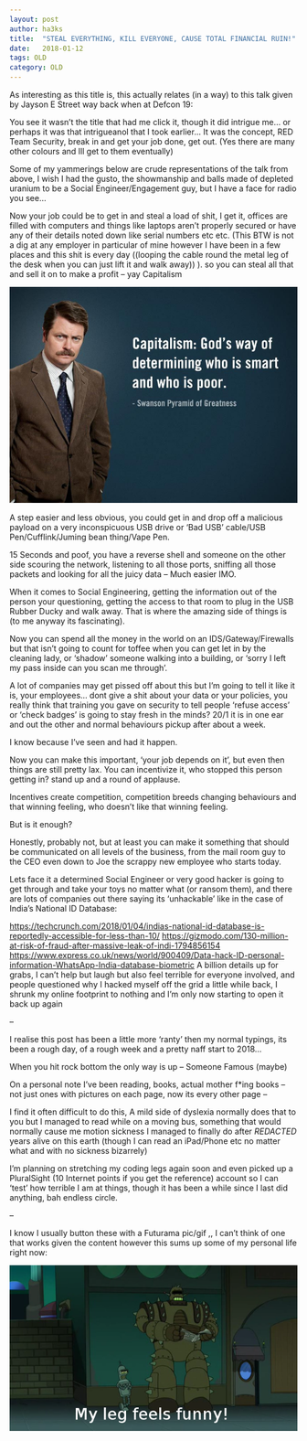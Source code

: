```yaml
---
layout: post
author: ha3ks
title:  "STEAL EVERYTHING, KILL EVERYONE, CAUSE TOTAL FINANCIAL RUIN!"
date:   2018-01-12
tags: OLD
category: OLD
---
```


As interesting as this title is, this actually relates (in a way) to this talk given by Jayson E Street way back when at Defcon 19:


You see it wasn’t the title that had me click it, though it did intrigue me… or perhaps it was that intrigueanol that I took earlier… It was the concept, RED Team Security, break in and get your job done, get out. (Yes there are many other colours and Ill get to them eventually)

Some of my yammerings below are crude representations of the talk from above, I wish I had the gusto, the showmanship and balls made of depleted uranium to be a Social Engineer/Engagement guy, but I have a face for radio you see…
<!--more-->

Now your job could be to get in and steal a load of shit, I get it, offices are filled with computers and things like laptops aren’t properly secured or have any of their details noted down like serial numbers etc etc. (This BTW is not a dig at any employer in particular of mine however I have been in a few places and this shit is every day ((looping the cable round the metal leg of the desk when you can just lift it and walk away)) ). so you can steal all that and sell it on to make a profit – yay Capitalism

[![1](/assets/blog/content/capitalism.jpg)](/assets/blog/content/capitalism.jpg)

A step easier and less obvious, you could get in and drop off a malicious payload on a very inconspicuous USB drive or ‘Bad USB’ cable/USB Pen/Cufflink/Juming bean thing/Vape Pen.

15 Seconds and poof, you have a reverse shell and someone on the other side scouring the network, listening to all those ports, sniffing all those packets and looking for all the juicy data – Much easier IMO.

When it comes to Social Engineering, getting the information out of the person your questioning, getting the access to that room to plug in the USB Rubber Ducky and walk away. That is where the amazing side of things is (to me anyway its fascinating).

Now you can spend all the money in the world on an IDS/Gateway/Firewalls but that isn’t going to count for toffee when you can get let in by the cleaning lady, or ‘shadow’ someone walking into a building, or ‘sorry I left my pass inside can you scan me through’.

A lot of companies may get pissed off about this but I’m going to tell it like it is, your employees… dont give a shit about your data or your policies, you really think that training you gave on security to tell people ‘refuse access’ or ‘check badges’ is going to stay fresh in the minds? 20/1 it is in one ear and out the other and normal behaviours pickup after about a week.

I know because I’ve seen and had it happen.

Now you can make this important, ‘your job depends on it’, but even then things are still pretty lax. You can incentivize it, who stopped this person getting in? stand up and a round of applause.

Incentives create competition, competition breeds changing behaviours and that winning feeling, who doesn’t like that winning feeling.

But is it enough?

Honestly, probably not, but at least you can make it something that should be communicated on all levels of the business, from the mail room guy to the CEO even down to Joe the scrappy new employee who starts today.

Lets face it a determined Social Engineer or very good hacker is going to get through and take your toys no matter what (or ransom them), and there are lots of companies out there saying its ‘unhackable’ like in the case of India’s National ID Database:

https://techcrunch.com/2018/01/04/indias-national-id-database-is-reportedly-accessible-for-less-than-10/
https://gizmodo.com/130-million-at-risk-of-fraud-after-massive-leak-of-indi-1794856154
https://www.express.co.uk/news/world/900409/Data-hack-ID-personal-information-WhatsApp-India-database-biometric
A billion details up for grabs, I can’t help but laugh but also feel terrible for everyone involved, and people questioned why I hacked myself off the grid a little while back, I shrunk my online footprint to nothing and I’m only now starting to open it back up again

–

I realise this post has been a little more ‘ranty’ then my normal typings, its been a rough day, of a rough week and a pretty naff start to 2018…

When you hit rock bottom the only way is up – Someone Famous (maybe)

On a personal note I’ve been reading, books, actual mother f*ing books – not just ones with pictures on each page, now its every other page –

I find it often difficult to do this, A mild side of dyslexia normally does that to you but I managed to read while on a moving bus, something that would normally cause me motion sickness I managed to finally do after *REDACTED* years alive on this earth (though I can read an iPad/Phone etc no matter what and with no sickness bizarrely)

I’m planning on stretching my coding legs again soon and even picked up a PluralSight (10 Internet points if you get the reference) account so I can ‘test’ how terrible I am at things, though it has been a while since I last did anything, bah endless circle.

–

I know I usually button these with a Futurama pic/gif ,, I can’t think of one that works given the content however this sums up some of my personal life right now:

[![2](/assets/blog/content/leg.png)](/assets/blog/content/leg.png)